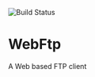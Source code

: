![Build Status](https://travis-ci.org/holymoly/WebFtp.svg?branch=master)

WebFtp
======

A Web based FTP client
